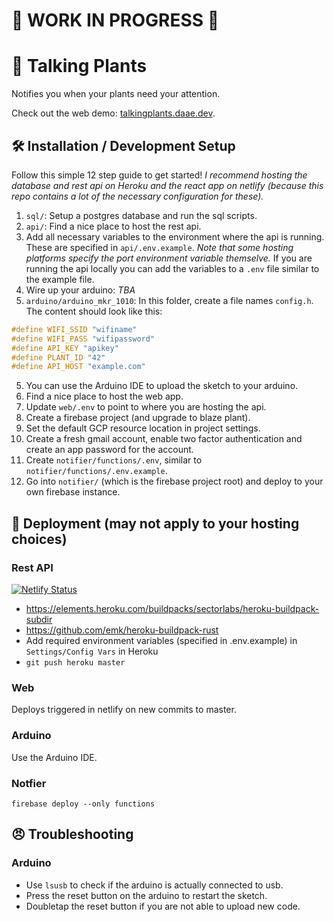 # 🚧 WORK IN PROGRESS 🚧

# 🌱 Talking Plants
Notifies you when your plants need your attention. 

Check out the web demo: [talkingplants.daae.dev](https://talkingplants.daae.dev).

## 🛠️ Installation / Development Setup
Follow this simple 12 step guide to get started! *I recommend hosting the database and rest api on Heroku and the react app on netlify (because this repo contains a lot of the necessary configuration for these).*

1. `sql/`: Setup a postgres database and run the sql scripts.
2. `api/`: Find a nice place to host the rest api.
3. Add all necessary variables to the environment where the api is running. These are specified in `api/.env.example`. *Note that some hosting platforms specify the port environment variable themselve.* If you are running the api locally you can add the variables to a `.env` file similar to the example file.
4. Wire up your arduino: *TBA*
5. `arduino/arduino_mkr_1010`: In this folder, create a file names `config.h`. The content should look like this:
```c++
#define WIFI_SSID "wifiname"
#define WIFI_PASS "wifipassword"
#define API_KEY "apikey"
#define PLANT_ID "42"
#define API_HOST "example.com"
```
5. You can use the Arduino IDE to upload the sketch to your arduino.
6. Find a nice place to host the web app.
7. Update `web/.env` to point to where you are hosting the api.
8. Create a firebase project (and upgrade to blaze plant).
9. Set the default GCP resource location in project settings.
10. Create a fresh gmail account, enable two factor authentication and create an app password for the account.
11. Create `notifier/functions/.env`, similar to `notifier/functions/.env.example`.
12. Go into `notifier/` (which is the firebase project root) and deploy to your own firebase instance.

## 🚀 Deployment (may not apply to your hosting choices)
### Rest API

[![Netlify Status](https://api.netlify.com/api/v1/badges/02c0eaf5-91c5-4218-8146-c5b2c9b1ee52/deploy-status)](https://app.netlify.com/sites/confident-newton-786803/deploys)

* https://elements.heroku.com/buildpacks/sectorlabs/heroku-buildpack-subdir
* https://github.com/emk/heroku-buildpack-rust
* Add required environment variables (specified in .env.example) in `Settings/Config Vars` in Heroku
* `git push heroku master`

### Web
Deploys triggered in netlify on new commits to master.

### Arduino
Use the Arduino IDE.

### Notfier
`firebase deploy --only functions`

## 😠 Troubleshooting
### Arduino
* Use `lsusb` to check if the arduino is actually connected to usb.
* Press the reset button on the arduino to restart the sketch.
* Doubletap the reset button if you are not able to upload new code.
